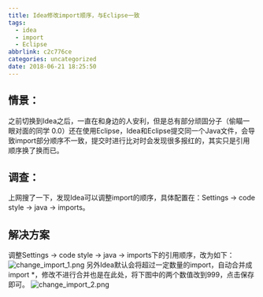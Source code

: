 ```yaml
---
title: Idea修改import顺序，与Eclipse一致
tags:
  - idea
  - import
  - Eclipse
abbrlink: c2c776ce
categories: uncategorized
date: 2018-06-21 18:25:50
---
```


## 情景：
之前切换到Idea之后，一直在和身边的人安利，但是总有部分顽固分子（偷瞄一眼对面的同学 0.0）还在使用Eclipse，Idea和Eclipse提交同一个Java文件，会导致import部分顺序不一致，提交时进行比对时会发现很多报红的，其实只是引用顺序换了换而已。
    
## 调查：
上网搜了一下，发现Idea可以调整import的顺序，具体配置在：Settings -> code style -> java -> imports。
    
## 解决方案
调整Settings -> code style -> java -> imports下的引用顺序，改为如下：
![change_import_1.png](/upload/changeImport/change_import_1.png) 
另外Idea默认会将超过一定数量的import，自动合并成import *，修改不进行合并也是在此处，将下图中的两个数值改到999，点击保存即可。
![change_import_2.png](/upload/changeImport/change_import_2.png)   